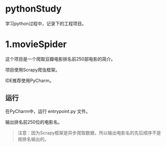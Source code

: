 # pythonStudy

学习python过程中，记录下的工程项目。

# 1.movieSpider

这个项目是一个爬取豆瓣电影排名前250部电影的简介。

项目使用Scrapy爬虫框架。

IDE推荐使用PyCharm。

## 运行
在PyCharm中，运行 entrypoint.py 文件。

输出排名前250位的电影名。

>注意：因为Scrapy框架是异步爬取数据，所以输出电影名的先后顺序不是按排名输出的。